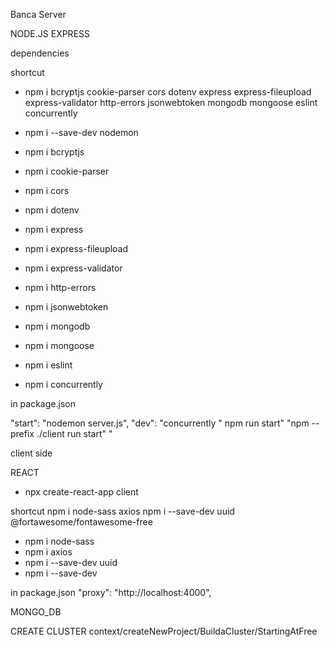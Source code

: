 Banca Server

NODE.JS EXPRESS

dependencies

shortcut
- npm i bcryptjs cookie-parser cors dotenv express express-fileupload express-validator http-errors jsonwebtoken mongodb mongoose eslint concurrently

- npm i --save-dev nodemon


- npm i bcryptjs
- npm i cookie-parser
- npm i cors
- npm i dotenv
- npm i express
- npm i express-fileupload
- npm i express-validator
- npm i http-errors
- npm i jsonwebtoken
- npm i mongodb
- npm i mongoose
- npm i eslint
- npm i concurrently

in package.json

 "start": "nodemon server.js",
    "dev": "concurrently \" npm run start\" \"npm --prefix ./client run start\" "


client side

REACT
- npx create-react-app client

shortcut
npm i node-sass axios
npm i --save-dev uuid @fortawesome/fontawesome-free

- npm i node-sass
- npm i axios
- npm i --save-dev uuid
- npm i --save-dev 


in package.json
"proxy": "http://localhost:4000",

MONGO_DB

CREATE CLUSTER
context/createNewProject/BuildaCluster/StartingAtFree



